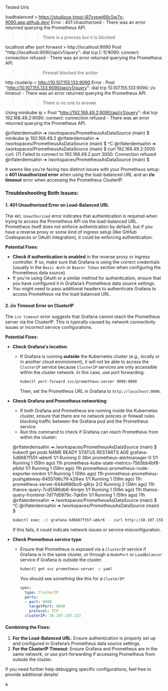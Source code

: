 Tested Urls

loadbalanced > https://studious-trout-j97xvpwj66c5w7x-9090.app.github.dev/
Error : 401 Unauthorized - There was an error returned querying the Prometheus API.
>>> There is a process but it is blocked


localhost after port forward > http://localhost:9090
Post "http://localhost:9090/api/v1/query": dial tcp [::1]:9090: connect: connection refused - There was an error returned querying the Prometheus API.
>>> Firewall blocked the action

http clusterip > http://10.107.155.133:9090 
Error : Post "http://10.107.155.133:9090/api/v1/query": dial tcp 10.107.155.133:9090: i/o timeout - There was an error returned querying the Prometheus API.
>>> There is no one to answer


Using minikube ip > Post "http://192.168.49.2:9090/api/v1/query": dial tcp 192.168.49.2:9090: connect: connection refused - There was an error returned querying the Prometheus API.

@rifaterdemsahin ➜ /workspaces/PrometheusAsDataSource (main) $ minikube ip
192.168.49.2
@rifaterdemsahin ➜ /workspaces/PrometheusAsDataSource (main) $ ^C
@rifaterdemsahin ➜ /workspaces/PrometheusAsDataSource (main) $ curl 192.168.49.2:3000
curl: (7) Failed to connect to 192.168.49.2 port 3000: Connection refused
@rifaterdemsahin ➜ /workspaces/PrometheusAsDataSource (main) $ 


 
It seems like you're facing two distinct issues with your Prometheus setup: a **401 Unauthorized error** when using the load-balanced URL and an **i/o timeout** error when accessing the Prometheus ClusterIP.

### Troubleshooting Both Issues:

#### 1. **401 Unauthorized Error on Load-Balanced URL**

The `401 Unauthorized` error indicates that authentication is required when trying to access the Prometheus API via the load-balanced URL. Prometheus itself does not enforce authentication by default, but if you have a reverse proxy or some kind of ingress setup (like GitHub Codespaces or OAuth integration), it could be enforcing authentication.

**Potential Fixes:**

- **Check if authentication is enabled** in the reverse proxy or ingress controller. If so, make sure that Grafana is using the correct credentials (usually in the `Basic Auth` or `Bearer Token` section when configuring the Prometheus data source).
- If you're using OAuth or a similar method for authentication, ensure that you have configured it in Grafana’s Prometheus data source settings.
- You might need to pass additional headers to authenticate Grafana to access Prometheus via the load-balanced URL.

#### 2. **i/o Timeout Error on ClusterIP**

The `i/o timeout` error suggests that Grafana cannot reach the Prometheus server via the ClusterIP. This is typically caused by network connectivity issues or incorrect service configurations.

**Potential Fixes:**

- **Check Grafana's location**:
  - If Grafana is running **outside** the Kubernetes cluster (e.g., locally or in another cloud environment), it will not be able to access the `ClusterIP` service because `ClusterIP` services are only accessible within the cluster network. In this case, use port forwarding:

    ```bash
    kubectl port-forward svc/prometheus-server 9090:9090
    ```

    Then, set the Prometheus URL in Grafana to `http://localhost:9090`.

- **Check Grafana and Prometheus networking**:
  - If both Grafana and Prometheus are running inside the Kubernetes cluster, ensure that there are no network policies or firewall rules blocking traffic between the Grafana pod and the Prometheus service.
  - Run this command to check if Grafana can reach Prometheus from within the cluster:

  @rifaterdemsahin ➜ /workspaces/PrometheusAsDataSource (main) $ kubectl get pods
NAME                                                 READY   STATUS    RESTARTS      AGE
grafana-5d6687f55f-wbkr6                             1/1     Running   0             38m
prometheus-alertmanager-0                            1/1     Running   1 (59m ago)   11h
prometheus-kube-state-metrics-75b5bb4bf8-p6dsl       1/1     Running   1 (59m ago)   11h
prometheus-prometheus-node-exporter-nnnkm            1/1     Running   1 (59m ago)   11h
prometheus-prometheus-pushgateway-84557d6c79-k26wx   1/1     Running   1 (59m ago)   11h
prometheus-server-644d686bc6-q8rjv                   2/2     Running   2 (59m ago)   11h
thanos-query-7cd5586db6-6nrqm                        1/1     Running   1 (59m ago)   11h
thanos-query-frontend-7d77d5979c-7qk6m               1/1     Running   1 (59m ago)   11h
@rifaterdemsahin ➜ /workspaces/PrometheusAsDataSource (main) $ ^C
@rifaterdemsahin ➜ /workspaces/PrometheusAsDataSource (main) $ 

    ```bash
    kubectl exec -it grafana-5d6687f55f-wbkr6 -- curl http://10.107.155.133:9090
    ```

    If this fails, it could indicate network issues or service misconfiguration.

- **Check Prometheus service type**:
  - Ensure that Prometheus is exposed via a `ClusterIP` service if Grafana is in the same cluster, or through a `NodePort` or `LoadBalancer` service if Grafana is outside the cluster.

    ```bash
    kubectl get svc prometheus-server -o yaml
    ```

    You should see something like this for a `ClusterIP`:

    ```yaml
    spec:
      type: ClusterIP
      ports:
      - port: 9090
        targetPort: 9090
        protocol: TCP
      clusterIP: 10.107.155.133
    ```

#### **Combining the Fixes**:

1. **For the Load-Balanced URL**: Ensure authentication is properly set up and configured in Grafana’s Prometheus data source settings.
2. **For the ClusterIP Timeout**: Ensure Grafana and Prometheus are in the same network, or use port-forwarding if accessing Prometheus from outside the cluster.

If you need further help debugging specific configurations, feel free to provide additional details!


a